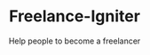 <h1 align="center">Freelance-Igniter</h1>
<div align="center">Help people to become a freelancer</div>


